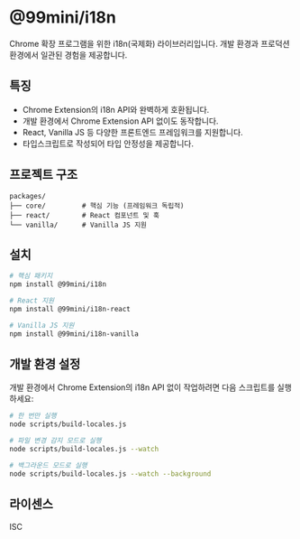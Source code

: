 # @99mini/i18n

Chrome 확장 프로그램을 위한 i18n(국제화) 라이브러리입니다. 개발 환경과 프로덕션 환경에서 일관된 경험을 제공합니다.

## 특징

- Chrome Extension의 i18n API와 완벽하게 호환됩니다.
- 개발 환경에서 Chrome Extension API 없이도 동작합니다.
- React, Vanilla JS 등 다양한 프론트엔드 프레임워크를 지원합니다.
- 타입스크립트로 작성되어 타입 안정성을 제공합니다.

## 프로젝트 구조

```
packages/
├── core/         # 핵심 기능 (프레임워크 독립적)
├── react/        # React 컴포넌트 및 훅
└── vanilla/      # Vanilla JS 지원
```

## 설치

```bash
# 핵심 패키지
npm install @99mini/i18n

# React 지원
npm install @99mini/i18n-react

# Vanilla JS 지원
npm install @99mini/i18n-vanilla
```

## 개발 환경 설정

개발 환경에서 Chrome Extension의 i18n API 없이 작업하려면 다음 스크립트를 실행하세요:

```bash
# 한 번만 실행
node scripts/build-locales.js

# 파일 변경 감지 모드로 실행
node scripts/build-locales.js --watch

# 백그라운드 모드로 실행
node scripts/build-locales.js --watch --background
```

## 라이센스

ISC
